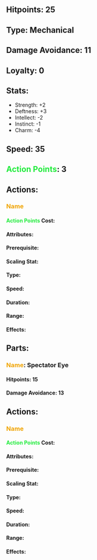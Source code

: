 ## Hitpoints: 25
## Type: Mechanical
## Damage Avoidance: 11
## Loyalty: 0
## Stats:
- Strength: +2
- Deftness: +3
- Intellect: -2
- Instinct: -1
- Charm: -4
## Speed: 35
## <span style="font-weight:bold;color:rgb(33, 235, 60)">Action Points</span>:  3
## Actions:
### <span style="font-weight:bold;color:rgb(240, 164, 0)">Name</span>

#### <span style="font-weight:bold;color:rgb(33, 235, 60)">Action Points</span> Cost:
#### Attributes:
#### Prerequisite: 
#### Scaling Stat:
#### Type:
#### Speed:
#### Duration:
#### Range:
#### Effects:
## Parts:
### <span style="font-weight:bold;color:rgb(240, 164, 0)">Name</span>: Spectator Eye
#### Hitpoints: 15
#### Damage Avoidance: 13
## Actions:
### <span style="font-weight:bold;color:rgb(240, 164, 0)">Name</span>

#### <span style="font-weight:bold;color:rgb(33, 235, 60)">Action Points</span> Cost:
#### Attributes:
#### Prerequisite: 
#### Scaling Stat:
#### Type:
#### Speed:
#### Duration:
#### Range:
#### Effects: